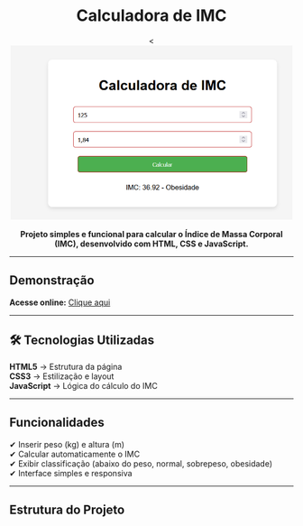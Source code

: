 <h1 align="center"> Calculadora de IMC</h1>

<p align="center">
  <<img src="imc.png" width="500" alt="Prévia do projeto">
</p>

<p align="center">
  <b>Projeto simples e funcional para calcular o Índice de Massa Corporal (IMC), desenvolvido com HTML, CSS e JavaScript.</b>
</p>

---

##  Demonstração
 **Acesse online:** [Clique aqui]( https://caiocesarmota9-boop.github.io/imc-calculator/)  

---

## 🛠 Tecnologias Utilizadas
**HTML5** → Estrutura da página  
**CSS3** → Estilização e layout  
**JavaScript** → Lógica do cálculo do IMC  

---

##  Funcionalidades
✔ Inserir peso (kg) e altura (m)  
✔ Calcular automaticamente o IMC  
✔ Exibir classificação (abaixo do peso, normal, sobrepeso, obesidade)  
✔ Interface simples e responsiva  

---

##  Estrutura do Projeto
